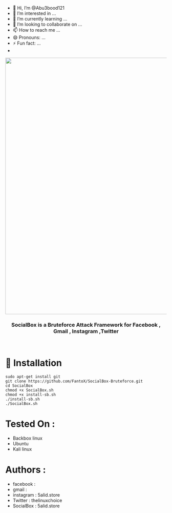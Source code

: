 - 👋 Hi, I’m @Abu3bood121
- 👀 I’m interested in ...
- 🌱 I’m currently learning ...
- 💞️ I’m looking to collaborate on ...
- 📫 How to reach me ...
- 😄 Pronouns: ...
- ⚡ Fun fact: ...
- 
<p align="center">
   <a href="https://github.com/Abo3bood121/SocialBox-Bruteforce"><img src='https://github.com/Abo3bood121/SocialBox-Bruteforce/assets/143634789/737d95fd-5707-43e9-b14c-c82026827dc6' width="800px"> </a>
</p>

<div align="center">
   <h3>SocialBox is a Bruteforce Attack Framework for Facebook , Gmail , Instagram ,Twitter </h3>
</div>

</br>

# :rocket: Installation
```
sudo apt-get install git
git clone https://github.com/FantoX/SocialBox-Bruteforce.git
cd SocialBox
chmod +x SocialBox.sh
chmod +x install-sb.sh
./install-sb.sh
./SocialBox.sh
```


# Tested On :
* Backbox linux
* Ubuntu 
* Kali linux

# Authors :
* facebook  : 
* gmail     : 
* instagram : 5alid.store
* Twitter   : thelinuxchoice
* SocialBox : 5alid.store

<!---
Abu3bood121/Abu3bood121 is a ✨ special ✨ repository because its `README.md` (this file) appears on your GitHub profile.
You can click the Preview link to take a look at your changes.
--->
